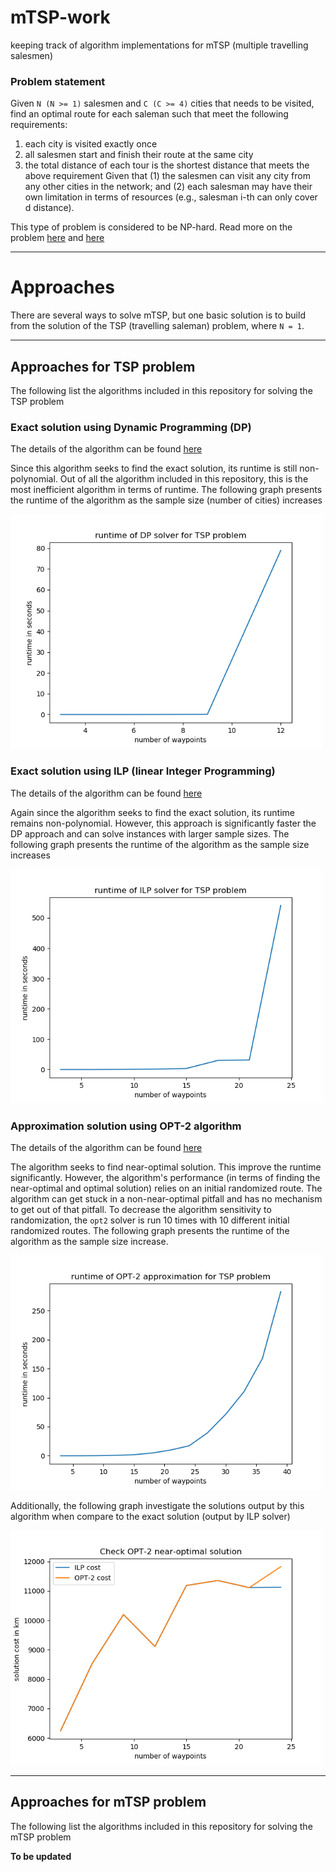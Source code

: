 # mTSP-work
keeping track of algorithm implementations for mTSP (multiple travelling salesmen)

### Problem statement
Given `N (N >= 1)` salesmen and `C (C >= 4)` cities that needs to be visited, find an optimal route for each saleman such that meet the following requirements:
  1. each city is visited exactly once
  2. all salesmen start and finish their route at the same city
  3. the total distance of each tour is the shortest distance that meets the above requirement
Given that (1) the salesmen can visit any city from any other cities in the network; and (2) each salesman may have their own limitation in terms of resources (e.g., salesman i-th can only cover d distance).

This type of problem is considered to be NP-hard. Read more on the problem [here](https://en.wikipedia.org/wiki/Travelling_salesman_problem) and [here](https://neos-guide.org/content/multiple-traveling-salesman-problem-mtsp)

---
# Approaches
There are several ways to solve mTSP, but one basic solution is to build from the solution of the TSP (travelling saleman) problem, where `N = 1`.

---
## Approaches for TSP problem
The following list the algorithms included in this repository for solving the TSP problem

### Exact solution using Dynamic Programming (DP)
The details of the algorithm can be found [here](https://en.wikipedia.org/wiki/Held%E2%80%93Karp_algorithm#:~:text=The%20Held%E2%80%93Karp%20algorithm%2C%20also,to%20find%20a%20minimum%2Dlength)

Since this algorithm seeks to find the exact solution, its runtime is still non-polynomial.  Out of all the algorithm included in this repository, this is the most inefficient algorithm in terms of runtime.  The following graph presents the runtime of the algorithm as the sample size (number of cities) increases

<img src="./plots/dp_tsp_runtime.png" width="500">

### Exact solution using ILP (linear Integer Programming)
The details of the algorithm can be found [here](https://python-mip.readthedocs.io/en/latest/examples.html)

Again since the algorithm seeks to find the exact solution, its runtime remains non-polynomial.  However, this approach is significantly faster the DP approach and can solve instances with larger sample sizes.  The following graph presents the runtime of the algorithm as the sample size increases

<img src="./plots/ilp_tsp_runtime.png" width="500">

### Approximation solution using OPT-2 algorithm
The details of the algorithm can be found [here](https://en.wikipedia.org/wiki/2-opt)

The algorithm seeks to find near-optimal solution.  This improve the runtime significantly.  However, the algorithm's performance (in terms of finding the near-optimal and optimal solution) relies on an initial randomized route.  The algorithm can get stuck in a non-near-optimal pitfall and has no mechanism to get out of that pitfall.  To decrease the algorithm sensitivity to randomization, the `opt2` solver is run 10 times with 10 different initial randomized routes.  The following graph presents the runtime of the algorithm as the sample size increase. 

<img src="./plots/opt2_tsp_runtime.png" width="500">

Additionally, the following graph investigate the solutions output by this algorithm when compare to the exact solution (output by ILP solver)

<img src="./plots/opt2_cost_check.png" width="500">

---
## Approaches for mTSP problem
The following list the algorithms included in this repository for solving the mTSP problem

**To be updated**

